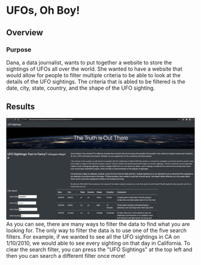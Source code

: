 # UFOs, Oh Boy!
## Overview
### Purpose
Dana, a data journalist, wants to put together a website to store the sightings of UFOs all over the world. She wanted to have a website that would allow for people to filter multiple criteria to be able to look at the details of the UFO sightings. The criteria that is abled to be filtered is the date, city, state, country, and the shape of the UFO sighting.
## Results
![website](static/images/website.png)
As you can see, there are many ways to filter the data to find what you are looking for. The only way to filter the data is to use one of the five search filters. 
For example, if we wanted to see all the UFO sightings in CA on 1/10/2010, we would able to see every sighting on that day in California. To clear the search filter, you can press the "UFO Sightings" at the top left and then you can search a different filter once more!

